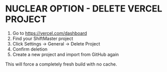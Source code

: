 # NUCLEAR OPTION - DELETE VERCEL PROJECT
1. Go to https://vercel.com/dashboard
2. Find your ShiftMaster project
3. Click Settings → General → Delete Project
4. Confirm deletion
5. Create a new project and import from GitHub again

This will force a completely fresh build with no cache.
